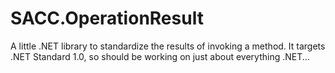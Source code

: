 # SACC.OperationResult
A little .NET library to standardize the results of invoking a method.
It targets .NET Standard 1.0, so should be working on just about everything .NET...
